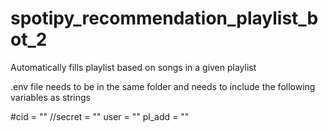 # spotipy_recommendation_playlist_bot_2
Automatically fills playlist based on songs in a given playlist

.env file needs to be in the same folder and needs to include the following variables as strings

#cid = "<Developer ID>"
//secret = "<Developer Secret>"
user = "<Spotify User Name>"
pl_add = "<Spotify Playlist ID in that the songs should be inserted>"
  
  
